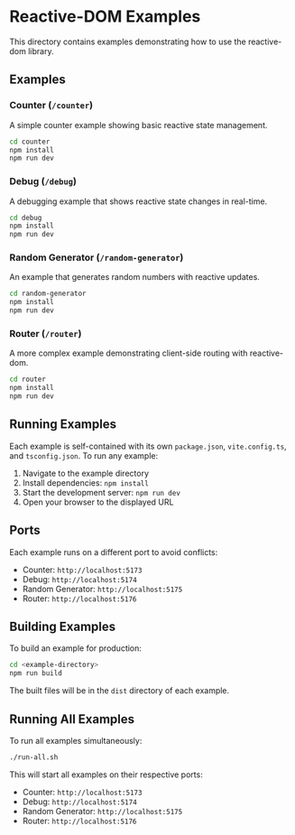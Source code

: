 # Reactive-DOM Examples

This directory contains examples demonstrating how to use the reactive-dom library.

## Examples

### Counter (`/counter`)

A simple counter example showing basic reactive state management.

```bash
cd counter
npm install
npm run dev
```

### Debug (`/debug`)

A debugging example that shows reactive state changes in real-time.

```bash
cd debug
npm install
npm run dev
```

### Random Generator (`/random-generator`)

An example that generates random numbers with reactive updates.

```bash
cd random-generator
npm install
npm run dev
```

### Router (`/router`)

A more complex example demonstrating client-side routing with reactive-dom.

```bash
cd router
npm install
npm run dev
```

## Running Examples

Each example is self-contained with its own `package.json`, `vite.config.ts`, and `tsconfig.json`. To run any example:

1. Navigate to the example directory
2. Install dependencies: `npm install`
3. Start the development server: `npm run dev`
4. Open your browser to the displayed URL

## Ports

Each example runs on a different port to avoid conflicts:

- Counter: `http://localhost:5173`
- Debug: `http://localhost:5174`
- Random Generator: `http://localhost:5175`
- Router: `http://localhost:5176`

## Building Examples

To build an example for production:

```bash
cd <example-directory>
npm run build
```

The built files will be in the `dist` directory of each example.

## Running All Examples

To run all examples simultaneously:

```bash
./run-all.sh
```

This will start all examples on their respective ports:

- Counter: `http://localhost:5173`
- Debug: `http://localhost:5174`
- Random Generator: `http://localhost:5175`
- Router: `http://localhost:5176`
